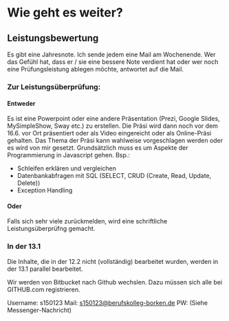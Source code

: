 # Wie geht es weiter?

## Leistungsbewertung

Es gibt eine Jahresnote. Ich sende jedem eine Mail am Wochenende. Wer das Gefühl hat, dass er / sie eine bessere Note verdient hat oder wer noch eine Prüfungsleistung ablegen möchte, antwortet auf die Mail.

### Zur Leistungsüberprüfung:

#### Entweder
Es ist eine Powerpoint oder eine andere Präsentation (Prezi, Google Slides, MySimpleShow, Sway etc.) zu erstellen. Die Präsi wird dann noch vor dem 16.6. vor Ort präsentiert oder als Video eingereicht oder als Online-Präsi gehalten. 
Das Thema der Präsi kann wahlweise vorgeschlagen werden oder es wird von mir gesetzt. Grundsätzlich muss es um Aspekte der Programmierung in Javascript gehen. Bsp.: 
* Schleifen erklären und vergleichen
* Datenbankabfragen mit SQL (SELECT, CRUD (Create, Read, Update, Delete))
* Exception Handling


#### Oder
Falls sich sehr viele zurückmelden, wird eine schriftliche Leistungsüberprüfng gemacht.

### In der 13.1

Die Inhalte, die in der 12.2 nicht (vollständig) bearbeitet wurden, werden in der 13.1 parallel bearbeitet.

Wir werden von Bitbucket nach Github wechslen. Dazu müssen sich alle bei GITHUB.com registrieren.

Username: s150123
Mail: s150123@berufskolleg-borken.de
PW: (Siehe Messenger-Nachricht)


